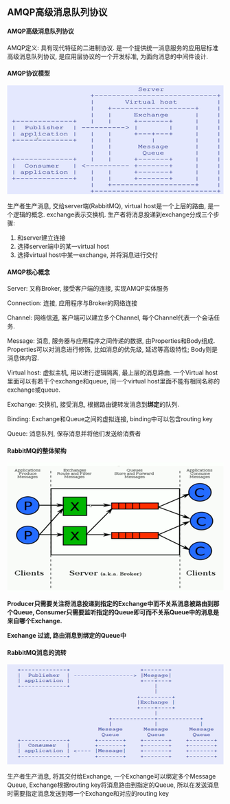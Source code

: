 

## AMQP高级消息队列协议

#### AMQP高级消息队列协议

AMQP定义: 具有现代特征的二进制协议. 是一个提供统一消息服务的应用层标准高级消息队列协议, 是应用层协议的一个开发标准, 为面向消息的中间件设计.



#### AMQP协议模型

![](img/TIM截图20200528150053.png)

生产者生产消息, 交给server端(RabbitMQ), virtual host是一个上层的路由, 是一个逻辑的概念. exchange表示交换机. 生产者将消息投递到exchange分成三个步骤:

1.  和server建立连接
2.  选择server端中的某一virtual host
3.  选择virtual host中某一exchange, 并将消息进行交付



#### AMQP核心概念

Server: 又称Broker, 接受客户端的连接, 实现AMQP实体服务

Connection: 连接, 应用程序与Broker的网络连接

Channel: 网络信道, 客户端可以建立多个Channel, 每个Channel代表一个会话任务.

Message: 消息, 服务器与应用程序之间传递的数据, 由Properties和Body组成. Properties可以对消息进行修饰, 比如消息的优先级, 延迟等高级特性; Body则是消息体内容.

Virtual host: 虚拟主机, 用以进行逻辑隔离, 最上层的消息路由. 一个Virtual host里面可以有若干个exchange和queue, 同一个virtual host里面不能有相同名称的exchange或queue.

Exchange: 交换机, 接受消息, 根据路由键转发消息到**绑定**的队列.

Binding: Exchange和Queue之间的虚拟连接, binding中可以包含routing key

Queue: 消息队列, 保存消息并将他们发送给消费者



#### RabbitMQ的整体架构

![](img/TIM截图20200528154743.png)

**Producer只需要关注将消息投递到指定的Exchange中而不关系消息被路由到那个Queue, Consumer只需要监听指定的Queue即可而不关系Queue中的消息是来自哪个Exchange.**

**Exchange 过滤, 路由消息到绑定的Queue中**



#### RabbitMQ消息的流转

![](img/TIM截图20200528155905.png)

生产者生产消息, 将其交付给Exchange, 一个Exchange可以绑定多个Message Queue, Exchange根据routing key将消息路由到指定的Queue, 所以在发送消息时需要指定消息发送到哪一个Exchange和对应的routing key



